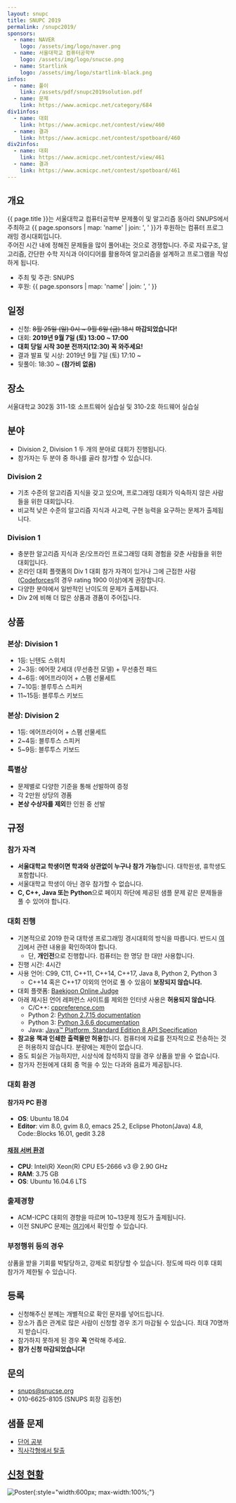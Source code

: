 ```yaml
---
layout: snupc
title: SNUPC 2019
permalink: /snupc2019/
sponsors:
  - name: NAVER
    logo: /assets/img/logo/naver.png
  - name: 서울대학교 컴퓨터공학부
    logo: /assets/img/logo/snucse.png
  - name: Startlink
    logo: /assets/img/logo/startlink-black.png
infos:
  - name: 풀이
    link: /assets/pdf/snupc2019solution.pdf
  - name: 문제
    link: https://www.acmicpc.net/category/684
div1infos:
  - name: 대회
    link: https://www.acmicpc.net/contest/view/460
  - name: 결과
    link: https://www.acmicpc.net/contest/spotboard/460
div2infos:
  - name: 대회
    link: https://www.acmicpc.net/contest/view/461
  - name: 결과
    link: https://www.acmicpc.net/contest/spotboard/461
---
```


## 개요
{{ page.title }}는 서울대학교 컴퓨터공학부 문제풀이 및 알고리즘 동아리 SNUPS에서 주최하고 {{ page.sponsors | map: 'name' | join: ', ' }}가 후원하는 컴퓨터 프로그래밍 경시대회입니다.  
주어진 시간 내에 정해진 문제들을 많이 풀어내는 것으로 경쟁합니다. 주로 자료구조, 알고리즘, 간단한 수학 지식과 아이디어를 활용하여 알고리즘을 설계하고 프로그램을 작성하게 됩니다.  
- 주최 및 주관: SNUPS
- 후원: {{ page.sponsors | map: 'name' | join: ', ' }}

## 일정
- 신청: ~~8월 25일 (일) 0시 ~ 9월 6일 (금) 18시~~ **마감되었습니다!**
- 대회: **2019년 9월 7일 (토) 13:00 ~ 17:00**
- **대회 당일 시작 30분 전까지(12:30) 꼭 와주세요!**
- 결과 발표 및 시상: 2019년 9월 7일 (토) 17:10 ~
- 뒷풀이: 18:30 ~ **(참가비 없음)**

## 장소
서울대학교 302동 311-1호 소프트웨어 실습실 및 310-2호 하드웨어 실습실

## 분야
- Division 2, Division 1 두 개의 분야로 대회가 진행됩니다.
- 참가자는 두 분야 중 하나를 골라 참가할 수 있습니다.

### Division 2
- 기초 수준의 알고리즘 지식을 갖고 있으며, 프로그래밍 대회가 익숙하지 않은 사람들을 위한 대회입니다.
- 비교적 낮은 수준의 알고리즘 지식과 사고력, 구현 능력을 요구하는 문제가 출제됩니다.

### Division 1
- 충분한 알고리즘 지식과 온/오프라인 프로그래밍 대회 경험을 갖춘 사람들을 위한 대회입니다.
- 온라인 대회 플랫폼의 Div 1 대회 참가 자격이 있거나 그에 근접한 사람([Codeforces](https://codeforces.com/)의 경우 rating 1900 이상)에게 권장합니다.
- 다양한 분야에서 일반적인 난이도의 문제가 출제됩니다.
- Div 2에 비해 더 많은 상품과 경품이 주어집니다.

## 상품

### 본상: Division 1
- 1등: 닌텐도 스위치
- 2~3등: 에어팟 2세대 (무선충전 모델) + 무선충전 패드
- 4~6등: 에어프라이어 + 스팸 선물세트
- 7~10등: 블루투스 스피커
- 11~15등: 블루투스 키보드

### 본상: Division 2
- 1등: 에어프라이어 + 스팸 선물세트
- 2~4등: 블루투스 스피커
- 5~9등: 블루투스 키보드

### 특별상
- 문제별로 다양한 기준을 통해 선발하여 증정
- 각 2만원 상당의 경품
- **본상 수상자를 제외**한 인원 중 선발

## 규정

### 참가 자격
- **서울대학교 학생이면 학과와 상관없이 누구나 참가 가능**합니다. 대학원생, 휴학생도 포함합니다.
- 서울대학교 학생이 아닌 경우 참가할 수 없습니다.
- **C, C++, Java 또는 Python**으로 페이지 하단에 제공된 샘플 문제 같은 문제들을 풀 수 있어야 합니다.

### 대회 진행
- 기본적으로 2019 한국 대학생 프로그래밍 경시대회의 방식을 따릅니다. 반드시 [여기](http://icpckorea.org/archives/942)에서 관련 내용을 확인하여야 합니다.
  - 단, **개인전**으로 진행합니다. 컴퓨터는 한 명당 한 대만 사용합니다.
- 진행 시간: 4시간
- 사용 언어: C99, C11, C++11, C++14, C++17, Java 8, Python 2, Python 3  
  - C++14 혹은 C++17 이외의 언어로 풀 수 있음이 **보장되지 않습니다.**
- 대회 플랫폼: [Baekjoon Online Judge](https://www.acmicpc.net/)
- 아래 제시된 언어 레퍼런스 사이트를 제외한 인터넷 사용은 **허용되지 않습니다**.
  - C/C++: [cppreference.com](https://en.cppreference.com/w/)
  - Python 2: [Python 2.7.15 documentation](https://docs.python.org/2/)
  - Python 3: [Python 3.6.6 documentation](https://docs.python.org/3.6/)
  - Java: [Java™ Platform, Standard Edition 8 API Specification](https://docs.oracle.com/javase/8/docs/api/overview-summary.html)
- **참고용 책과 인쇄한 출력물만 허용**합니다. 컴퓨터에 자료를 전자적으로 전송하는 것은 허용하지 않습니다. 분량에는 제한이 없습니다.
- 중도 퇴실은 가능하지만, 시상식에 참석하지 않을 경우 상품을 받을 수 없습니다.
- 참가자 전원에게 대회 중 먹을 수 있는 다과와 음료가 제공됩니다.

### 대회 환경

#### 참가자 PC 환경
- **OS**: Ubuntu 18.04
- **Editor**: vim 8.0, gvim 8.0, emacs 25.2, Eclipse Photon(Java) 4.8, Code::Blocks 16.01, gedit 3.28

#### [채점 서버 환경](https://www.acmicpc.net/help/judge)
- **CPU**: Intel(R) Xeon(R) CPU E5-2666 v3 @ 2.90 GHz
- **RAM**: 3.75 GB
- **OS**: Ubuntu 16.04.6 LTS

### 출제경향
- ACM-ICPC 대회의 경향을 따르며 10~13문제 정도가 출제됩니다.
- 이전 SNUPC 문제는 [여기](https://www.acmicpc.net/category/354)에서 확인할 수 있습니다.

### 부정행위 등의 경우
상품을 받을 기회를 박탈당하고, 강제로 퇴장당할 수 있습니다. 정도에 따라 이후 대회 참가가 제한될 수 있습니다.

## 등록
- 신청해주신 분께는 개별적으로 확인 문자를 넣어드립니다.
- 장소가 좁은 관계로 많은 사람이 신청할 경우 조기 마감될 수 있습니다. 최대 70명까지 받습니다.
- 참가하지 못하게 된 경우 **꼭** 연락해 주세요.
- **참가 신청 마감되었습니다!**

## 문의
- [snups@snucse.org](mailto:snups@snucse.org)
- 010-6625-8105 (SNUPS 회장 김동현)

## 샘플 문제
- [단어 공부](https://www.acmicpc.net/problem/1157)
- [직사각형에서 탈출](https://www.acmicpc.net/problem/1085)

## [신청 현황](https://docs.google.com/spreadsheets/d/1NB4Q-o04o3g72HfDyrKVwqQRyV7z4GnBdXCn3qEyOps/edit?usp=sharing)

![Poster](/assets/img/poster/snupc2019.png){:style="width:600px; max-width:100%;"}
